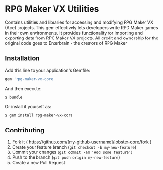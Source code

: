 # RPG Maker VX Utilities

Contains utilities and libraries for accessing and modifying RPG Maker VX (Ace) projects.
This gem effectively lets developers write RPG Maker games in their own environments.
It provides functionality for importing and exporting data from RPG Maker VX projects.
All credit and ownership for the original code goes to Enterbrain - the creators of RPG Maker.

## Installation

Add this line to your application's Gemfile:

```ruby
gem 'rpg-maker-vx-core'
```

And then execute:

    $ bundle

Or install it yourself as:

    $ gem install rpg-maker-vx-core

## Contributing

1. Fork it ( https://github.com/[my-github-username]/lobster-core/fork )
2. Create your feature branch (`git checkout -b my-new-feature`)
3. Commit your changes (`git commit -am 'Add some feature'`)
4. Push to the branch (`git push origin my-new-feature`)
5. Create a new Pull Request
